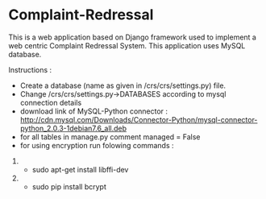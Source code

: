 # Complaint-Redressal
This is a web application based on Django framework used to implement a web centric Complaint Redressal System. This application uses MySQL database.

Instructions :
* Create a database (name as given in /crs/crs/settings.py) file.
* Change /crs/crs/settings.py->DATABASES according to mysql connection details
* download link of MySQL-Python connector : http://cdn.mysql.com/Downloads/Connector-Python/mysql-connector-python_2.0.3-1debian7.6_all.deb
* for all tables in manage.py comment managed = False
* for using encryption run folowing commands :
1) - sudo apt-get install libffi-dev
2) - sudo pip install bcrypt
